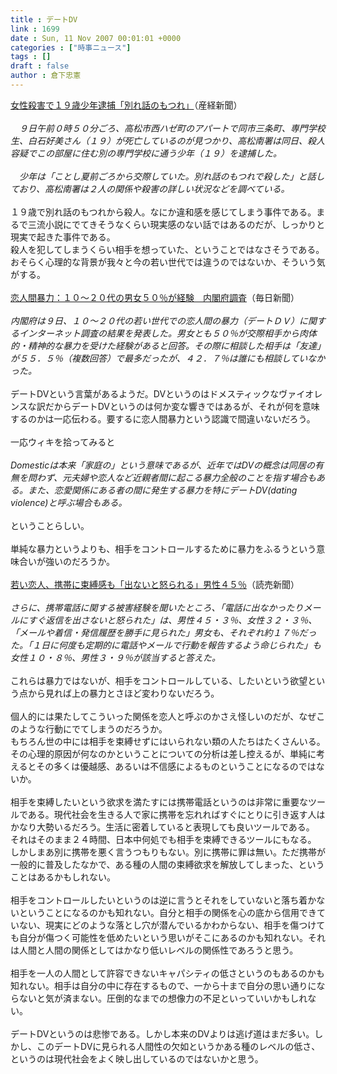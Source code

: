 ```yaml
---
title : デートDV
link : 1699
date : Sun, 11 Nov 2007 00:01:01 +0000
categories : ["時事ニュース"]
tags : []
draft : false
author : 倉下忠憲
---
```


<A HREF="http://sankei.jp.msn.com/affairs/crime/071109/crm0711090915005-n1.htm" TARGET="_blank">女性殺害で１９歳少年逮捕「別れ話のもつれ」</A>（産経新聞）<BR><BR><I>　９日午前０時５０分ごろ、高松市西ハゼ町のアパートで同市三条町、専門学校生、白石好美さん（１９）が死亡しているのが見つかり、高松南署は同日、殺人容疑でこの部屋に住む別の専門学校に通う少年（１９）を逮捕した。<BR><BR>　少年は「ことし夏前ごろから交際していた。別れ話のもつれで殺した」と話しており、高松南署は２人の関係や殺害の詳しい状況などを調べている。</I><BR><BR>１９歳で別れ話のもつれから殺人。なにか違和感を感じてしまう事件である。まるで三流小説にでてきそうなくらい現実感のない話ではあるのだが、しっかりと現実で起きた事件である。<BR>殺人を犯してしまうくらい相手を想っていた、ということではなさそうである。<BR>おそらく心理的な背景が我々と今の若い世代では違うのではないか、そういう気がする。<BR><BR><A HREF="http://mainichi.jp/select/wadai/news/20071110k0000m040080000c.html" TARGET="_blank">恋人間暴力：１０～２０代の男女５０％が経験　内閣府調査</A>（毎日新聞）<BR><BR><I>内閣府は９日、１０～２０代の若い世代での恋人間の暴力（デートＤＶ）に関するインターネット調査の結果を発表した。男女とも５０％が交際相手から肉体的・精神的な暴力を受けた経験があると回答。その際に相談した相手は「友達」が５５．５％（複数回答）で最多だったが、４２．７％は誰にも相談していなかった。</I><BR><BR>デートDVという言葉があるようだ。DVというのはドメスティックなヴァイオレンスな訳だからデートDVというのは何か変な響きではあるが、それが何を意味するのかは一応伝わる。要するに恋人間暴力という認識で間違いないだろう。<BR><BR>一応ウィキを拾ってみると<BR><BR><I>Domesticは本来「家庭の」という意味であるが、近年ではDVの概念は同居の有無を問わず、元夫婦や恋人など近親者間に起こる暴力全般のことを指す場合もある。また、恋愛関係にある者の間に発生する暴力を特にデートDV(dating violence)と呼ぶ場合もある。</I><BR><BR>ということらしい。<BR><BR>単純な暴力というよりも、相手をコントロールするために暴力をふるうという意味合いが強いのだろうか。<BR><BR><A HREF="http://www.yomiuri.co.jp/national/news/20071109it14.htm" TARGET="_blank">若い恋人、携帯に束縛感も「出ないと怒られる」男性４５％</A>（読売新聞）<BR><BR><I>さらに、携帯電話に関する被害経験を聞いたところ、「電話に出なかったりメールにすぐ返信を出さないと怒られた」は、男性４５・３％、女性３２・３％、「メールや着信・発信履歴を勝手に見られた」男女も、それぞれ約１７％だった。「１日に何度も定期的に電話やメールで行動を報告するよう命じられた」も女性１０・８％、男性３・９％が該当すると答えた。</I><BR><BR>これらは暴力ではないが、相手をコントロールしている、したいという欲望という点から見れば上の暴力とさほど変わりないだろう。<BR><BR>個人的には果たしてこういった関係を恋人と呼ぶのかさえ怪しいのだが、なぜこのような行動にでてしまうのだろうか。<BR>もちろん世の中には相手を束縛せずにはいられない類の人たちはたくさんいる。その心理的原因が何なのかということについての分析は差し控えるが、単純に考えるとその多くは優越感、あるいは不信感によるものということになるのではないか。<BR><BR>相手を束縛したいという欲求を満たすには携帯電話というのは非常に重要なツールである。現代社会を生きる人で家に携帯を忘れればすぐにとりに引き返す人はかなり大勢いるだろう。生活に密着していると表現しても良いツールである。<BR>それはそのまま２４時間、日本中何処でも相手を束縛できるツールにもなる。<BR>しかしまあ別に携帯を悪く言うつもりもない。別に携帯に罪は無い。ただ携帯が一般的に普及したなかで、ある種の人間の束縛欲求を解放してしまった、ということはあるかもしれない。<BR><BR>相手をコントロールしたいというのは逆に言うとそれをしていないと落ち着かないということになるのかも知れない。自分と相手の関係を心の底から信用できていない、現実にどのような落とし穴が潜んでいるかわからない、相手を傷つけても自分が傷つく可能性を低めたいという思いがそこにあるのかも知れない。それは人間と人間の関係としてはかなり低いレベルの関係性であろうと思う。<BR><BR>相手を一人の人間として許容できないキャパシティの低さというのもあるのかも知れない。相手は自分の中に存在するもので、一から十まで自分の思い通りにならないと気が済まない。圧倒的なまでの想像力の不足といっていいかもしれない。<BR><BR>デートDVというのは悲惨である。しかし本来のDVよりは逃げ道はまだ多い。しかし、このデートDVに見られる人間性の欠如というかある種のレベルの低さ、というのは現代社会をよく映し出しているのではないかと思う。<BR><BR><BR><br><br>
